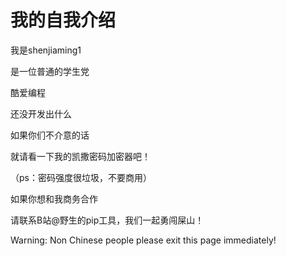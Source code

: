 # 我的自我介绍
我是shenjiaming1

是一位普通的学生党

酷爱编程

还没开发出什么

如果你们不介意的话

就请看一下我的凯撒密码加密器吧！

（ps：密码强度很垃圾，不要商用）

如果你想和我商务合作

请联系B站@野生的pip工具，我们一起勇闯屎山！

Warning: Non Chinese people please exit this page immediately!

